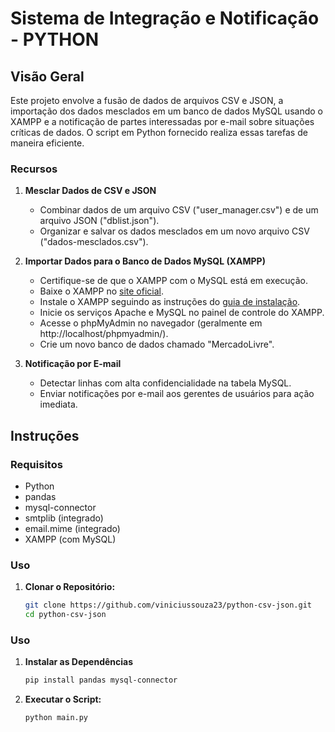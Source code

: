 # Sistema de Integração e Notificação - PYTHON

## Visão Geral
Este projeto envolve a fusão de dados de arquivos CSV e JSON, a importação dos dados mesclados em um banco de dados MySQL usando o XAMPP e a notificação de partes interessadas por e-mail sobre situações críticas de dados. O script em Python fornecido realiza essas tarefas de maneira eficiente.

### Recursos
1. **Mesclar Dados de CSV e JSON**
   - Combinar dados de um arquivo CSV ("user_manager.csv") e de um arquivo JSON ("dblist.json").
   - Organizar e salvar os dados mesclados em um novo arquivo CSV ("dados-mesclados.csv").

2. **Importar Dados para o Banco de Dados MySQL (XAMPP)**
   - Certifique-se de que o XAMPP com o MySQL está em execução.
   - Baixe o XAMPP no [site oficial](https://www.apachefriends.org/index.html).
   - Instale o XAMPP seguindo as instruções do [guia de instalação](https://www.apachefriends.org/download.html).
   - Inicie os serviços Apache e MySQL no painel de controle do XAMPP.
   - Acesse o phpMyAdmin no navegador (geralmente em http://localhost/phpmyadmin/).
   - Crie um novo banco de dados chamado "MercadoLivre".

3. **Notificação por E-mail**
   - Detectar linhas com alta confidencialidade na tabela MySQL.
   - Enviar notificações por e-mail aos gerentes de usuários para ação imediata.

## Instruções

### Requisitos
- Python
- pandas
- mysql-connector
- smtplib (integrado)
- email.mime (integrado)
- XAMPP (com MySQL)

### Uso
1. **Clonar o Repositório:**
   ```bash
   git clone https://github.com/viniciussouza23/python-csv-json.git
   cd python-csv-json

### Uso
1. **Instalar as Dependências**
   ```bash
   pip install pandas mysql-connector

2. **Executar o Script:**
   ```bash
   python main.py   

